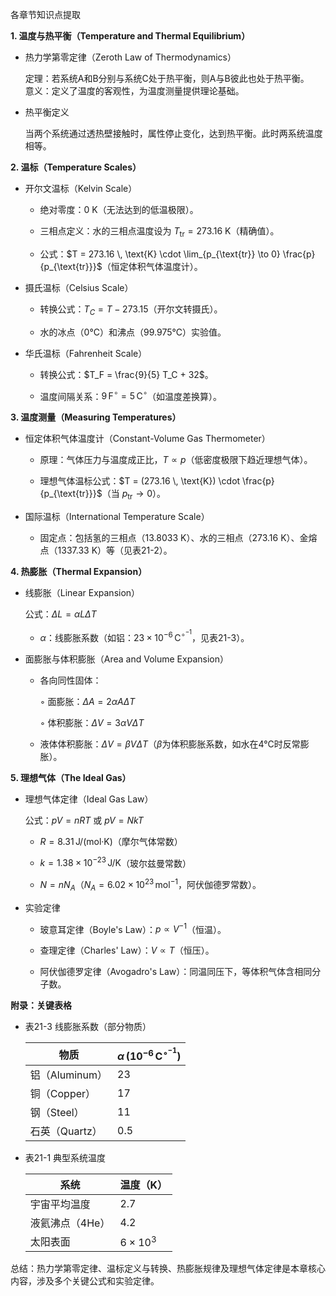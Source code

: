 各章节知识点提取



**1. 温度与热平衡（Temperature and Thermal Equilibrium）**
- 热力学第零定律（Zeroth Law of Thermodynamics）  

  定理：若系统A和B分别与系统C处于热平衡，则A与B彼此也处于热平衡。  
  意义：定义了温度的客观性，为温度测量提供理论基础。

- 热平衡定义  

  当两个系统通过透热壁接触时，属性停止变化，达到热平衡。此时两系统温度相等。



**2. 温标（Temperature Scales）**
- 开尔文温标（Kelvin Scale）  

  - 绝对零度：0 K（无法达到的低温极限）。  

  - 三相点定义：水的三相点温度设为 $T_{\text{tr}} = 273.16$ K（精确值）。  

  - 公式：$T = 273.16 \, \text{K} \cdot \lim_{p_{\text{tr}} \to 0} \frac{p}{p_{\text{tr}}}$（恒定体积气体温度计）。


- 摄氏温标（Celsius Scale）  

  - 转换公式：$T_C = T - 273.15$（开尔文转摄氏）。  

  - 水的冰点（0°C）和沸点（99.975°C）实验值。


- 华氏温标（Fahrenheit Scale）  

  - 转换公式：$T_F = \frac{9}{5} T_C + 32$。  

  - 温度间隔关系：$9 \, \text{F}^\circ = 5 \, \text{C}^\circ$（如温度差换算）。




**3. 温度测量（Measuring Temperatures）**
- 恒定体积气体温度计（Constant-Volume Gas Thermometer）  

  - 原理：气体压力与温度成正比，$T \propto p$（低密度极限下趋近理想气体）。  

  - 理想气体温标公式：$T = (273.16 \, \text{K}) \cdot \frac{p}{p_{\text{tr}}}$（当 $p_{\text{tr}} \to 0$）。


- 国际温标（International Temperature Scale）  

  - 固定点：包括氢的三相点（13.8033 K）、水的三相点（273.16 K）、金熔点（1337.33 K）等（见表21-2）。




**4. 热膨胀（Thermal Expansion）**
- 线膨胀（Linear Expansion）  

  公式：$\Delta L = \alpha L \Delta T$  
  - $\alpha$：线膨胀系数（如铝：$23 \times 10^{-6} \, \text{C}^\circ^{-1}$，见表21-3）。


- 面膨胀与体积膨胀（Area and Volume Expansion）  

  - 各向同性固体：  

    ◦ 面膨胀：$\Delta A = 2\alpha A \Delta T$  

    ◦ 体积膨胀：$\Delta V = 3\alpha V \Delta T$  

  - 液体体积膨胀：$\Delta V = \beta V \Delta T$（$\beta$为体积膨胀系数，如水在4°C时反常膨胀）。




**5. 理想气体（The Ideal Gas）**
- 理想气体定律（Ideal Gas Law）  

  公式：$pV = nRT$ 或 $pV = NkT$  
  - $R = 8.31 \, \text{J/(mol·K)}$（摩尔气体常数）  

  - $k = 1.38 \times 10^{-23} \, \text{J/K}$（玻尔兹曼常数）  

  - $N = nN_A$（$N_A = 6.02 \times 10^{23} \, \text{mol}^{-1}$，阿伏伽德罗常数）。


- 实验定律  

  - 玻意耳定律（Boyle's Law）：$p \propto V^{-1}$（恒温）。  

  - 查理定律（Charles' Law）：$V \propto T$（恒压）。  

  - 阿伏伽德罗定律（Avogadro's Law）：同温同压下，等体积气体含相同分子数。


**附录：关键表格**
- 表21-3 线膨胀系数（部分物质）  

  | 物质         | $\alpha \, (10^{-6} \, \text{C}^\circ^{-1})$ |
  |--------------|---------------------------------------------|
  | 铝（Aluminum）| 23                                         |
  | 铜（Copper）  | 17                                         |
  | 钢（Steel）   | 11                                         |
  | 石英（Quartz）| 0.5                                        |

- 表21-1 典型系统温度  

  | 系统                  | 温度（K）       |
  |-----------------------|-----------------|
  | 宇宙平均温度          | 2.7             |
  | 液氦沸点（4He）       | 4.2             |
  | 太阳表面              | $6 \times 10^3$ |



总结：热力学第零定律、温标定义与转换、热膨胀规律及理想气体定律是本章核心内容，涉及多个关键公式和实验定律。